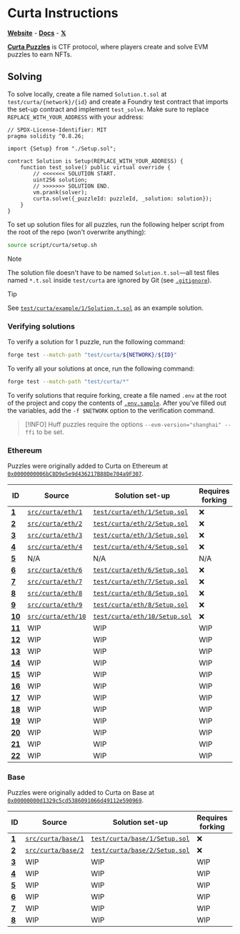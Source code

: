 # Curta Instructions

[**Website**](https://curta.wtf) - [**Docs**](https://curta.wtf/docs) - [**𝕏**](https://x.com/curta_ctf)

[**Curta Puzzles**](https://curta.wtf/docs/puzzles/overview) is CTF protocol, where players create and solve EVM puzzles to earn NFTs.

## Solving

To solve locally, create a file named `Solution.t.sol` at `test/curta/{network}/{id}` and create a Foundry test contract that imports the set-up contract and implement `test_solve`. Make sure to replace `REPLACE_WITH_YOUR_ADDRESS` with your address:

```solidity
// SPDX-License-Identifier: MIT
pragma solidity ^0.8.26;

import {Setup} from "./Setup.sol";

contract Solution is Setup(REPLACE_WITH_YOUR_ADDRESS) {
    function test_solve() public virtual override {
        // <<<<<<< SOLUTION START.
        uint256 solution;
        // >>>>>>> SOLUTION END.
        vm.prank(solver);
        curta.solve({_puzzleId: puzzleId, _solution: solution});
    }
}
```

To set up solution files for all puzzles, run the following helper script from the root of the repo (won't overwrite anything):

```sh
source script/curta/setup.sh
```

> [!NOTE]
> The solution file doesn't have to be named `Solution.t.sol`&mdash;all test files named `*.t.sol` inside `test/curta` are ignored by Git (see [`.gitignore`](../../.gitignore#L28-L29)).

> [!TIP]
> See [`test/curta/example/1/Solution.t.sol`](../../test/curta/example/1/Solution.t.sol) as an example solution.

### Verifying solutions

To verify a solution for 1 puzzle, run the following command:

```sh
forge test --match-path "test/curta/${NETWORK}/${ID}"
```

To verify all your solutions at once, run the following command:

```sh
forge test --match-path "test/curta/*"
```

To verify solutions that require forking, create a file named `.env` at the root of the project and copy the contents of [`.env.sample`](../../.env.sample). After you've filled out the variables, add the `-f $NETWORK` option to the verification command.

> [!INFO]
> Huff puzzles require the options `--evm-version="shanghai" --ffi` to be set.

### Ethereum

Puzzles were originally added to Curta on Ethereum at [`0x0000000006bC8D9e5e9d436217B88De704a9F307`](https://etherscan.io/address/0x0000000006bC8D9e5e9d436217B88De704a9F307).

| ID                                        | Source                         | Solution set-up                                                    | Requires forking | Write-up                                                                                                          |
| ----------------------------------------- | ------------------------------ | ------------------------------------------------------------------ | ---------------- | ----------------------------------------------------------------------------------------------------------------- |
| [**1**](https://curta.wtf/puzzle/eth:1)   | [`src/curta/eth/1`](./eth/1)   | [`test/curta/eth/1/Setup.sol`](../../test/curta/eth/1/Setup.sol)   | ❌               | [Link](https://curta.wtf/puzzle/eth:1/write-up)                                                                   |
| [**2**](https://curta.wtf/puzzle/eth:2)   | [`src/curta/eth/2`](./eth/2)   | [`test/curta/eth/2/Setup.sol`](../../test/curta/eth/2/Setup.sol)   | ❌               | [Link](https://curta.wtf/puzzle/eth:2/write-up)                                                                   |
| [**3**](https://curta.wtf/puzzle/eth:3)   | [`src/curta/eth/3`](./eth/2)   | [`test/curta/eth/3/Setup.sol`](../../test/curta/eth/3/Setup.sol)   | ❌               | [Link](https://curta.wtf/puzzle/eth:3/write-up)                                                                   |
| [**4**](https://curta.wtf/puzzle/eth:4)   | [`src/curta/eth/4`](./eth/2)   | [`test/curta/eth/4/Setup.sol`](../../test/curta/eth/4/Setup.sol)   | ❌               | [Link](https://curta.wtf/puzzle/eth:4/write-up)                                                                   |
| [**5**](https://curta.wtf/puzzle/eth:5)   | N/A                            | N/A                                                                | N/A              | N/A                                                                                                               |
| [**6**](https://curta.wtf/puzzle/eth:6)   | [`src/curta/eth/6`](./eth/6)   | [`test/curta/eth/6/Setup.sol`](../../test/curta/eth/6/Setup.sol)   | ❌               | [Link](https://curta.wtf/puzzle/eth:6/write-up)                                                                   |
| [**7**](https://curta.wtf/puzzle/eth:7)   | [`src/curta/eth/7`](./eth/7)   | [`test/curta/eth/7/Setup.sol`](../../test/curta/eth/7/Setup.sol)   | ❌               | None                                                                                                              |
| [**8**](https://curta.wtf/puzzle/eth:8)   | [`src/curta/eth/8`](./eth/8)   | [`test/curta/eth/8/Setup.sol`](../../test/curta/eth/8/Setup.sol)   | ❌               | [Link](https://x.com/i/status/1651346013792227332)                                                                |
| [**9**](https://curta.wtf/puzzle/eth:9)   | [`src/curta/eth/9`](./eth/9)   | [`test/curta/eth/8/Setup.sol`](../../test/curta/eth/9/Setup.sol)   | ❌               | [Link](https://github.com/clabby/curta-puzzle/blob/8fbfb95db1f5fa90911246aa177b153e04dffba5/test/Challenge.t.sol) |
| [**10**](https://curta.wtf/puzzle/eth:10) | [`src/curta/eth/10`](./eth/10) | [`test/curta/eth/10/Setup.sol`](../../test/curta/eth/10/Setup.sol) | ❌               | [Link](https://x.com/i/status/1658930303019122688)                                                                |
| [**11**](https://curta.wtf/puzzle/eth:11) | WIP                            | WIP                                                                | WIP              | [Link](https://github.com/leonardoalt/baby_its_me/tree/ce6de115dda28ff5357f1dfa99f4e724a18b9b29/solution)         |
| [**12**](https://curta.wtf/puzzle/eth:12) | WIP                            | WIP                                                                | WIP              | [Link](https://x.com/i/status/1664026474813489153)                                                                |
| [**13**](https://curta.wtf/puzzle/eth:13) | WIP                            | WIP                                                                | WIP              | [Link](https://x.com/i/status/1678260264893026305)                                                                |
| [**14**](https://curta.wtf/puzzle/eth:14) | WIP                            | WIP                                                                | WIP              | [Link](https://x.com/i/status/1683203592344473601)                                                                |
| [**15**](https://curta.wtf/puzzle/eth:15) | WIP                            | WIP                                                                | WIP              | [Link](https://x.com/i/status/1688247687613743105)                                                                |
| [**16**](https://curta.wtf/puzzle/eth:16) | WIP                            | WIP                                                                | WIP              | [Link](https://x.com/i/status/1694746398326128777)                                                                |
| [**17**](https://curta.wtf/puzzle/eth:17) | WIP                            | WIP                                                                | WIP              | [Link](https://curta.wtf/puzzle/eth:17/write-up)                                                                  |
| [**18**](https://curta.wtf/puzzle/eth:18) | WIP                            | WIP                                                                | WIP              | [Link](https://x.com/i/status/1706029458275119205)                                                                |
| [**19**](https://curta.wtf/puzzle/eth:19) | WIP                            | WIP                                                                | WIP              | [Link](https://x.com/i/status/1727198251852636467)                                                                |
| [**20**](https://curta.wtf/puzzle/eth:20) | WIP                            | WIP                                                                | WIP              | [Link](https://x.com/i/status/1728482477965213760)                                                                |
| [**21**](https://curta.wtf/puzzle/eth:21) | WIP                            | WIP                                                                | WIP              | [Link](https://curta.wtf/puzzle/eth:21/write-up)                                                                  |
| [**22**](https://curta.wtf/puzzle/eth:22) | WIP                            | WIP                                                                | WIP              | [Link](https://curta.wtf/puzzle/eth:22/write-up)                                                                  |

### Base

Puzzles were originally added to Curta on Base at [`0x00000000d1329c5cd5386091066d49112e590969`](https://basescan.org/address/0x00000000d1329c5cd5386091066d49112e590969).

| ID                                       | Source                         | Solution set-up                                                    | Requires forking | Write-up                                         |
| ---------------------------------------- | ------------------------------ | ------------------------------------------------------------------ | ---------------- | ------------------------------------------------ |
| [**1**](https://curta.wtf/puzzle/base:1) | [`src/curta/base/1`](./base/1) | [`test/curta/base/1/Setup.sol`](../../test/curta/base/1/Setup.sol) | ❌               | [Link](https://curta.wtf/puzzle/base:1/write-up) |
| [**2**](https://curta.wtf/puzzle/base:2) | [`src/curta/base/2`](./base/2) | [`test/curta/base/2/Setup.sol`](../../test/curta/base/2/Setup.sol) | ❌               | [Link](https://curta.wtf/puzzle/base:2/write-up) |
| [**3**](https://curta.wtf/puzzle/base:3) | WIP                            | WIP                                                                | WIP              | [Link](https://curta.wtf/puzzle/base:3/write-up) |
| [**4**](https://curta.wtf/puzzle/base:4) | WIP                            | WIP                                                                | WIP              | [Link](https://curta.wtf/puzzle/base:4/write-up) |
| [**5**](https://curta.wtf/puzzle/base:5) | WIP                            | WIP                                                                | WIP              | None                                             |
| [**6**](https://curta.wtf/puzzle/base:6) | WIP                            | WIP                                                                | WIP              | None                                             |
| [**7**](https://curta.wtf/puzzle/base:7) | WIP                            | WIP                                                                | WIP              | [Link](https://curta.wtf/puzzle/base:7/write-up) |
| [**8**](https://curta.wtf/puzzle/base:8) | WIP                            | WIP                                                                | WIP              | None                                             |
